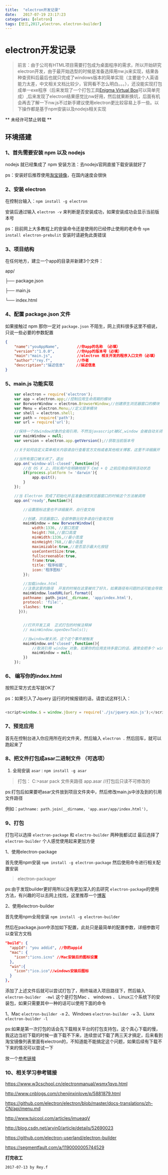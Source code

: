 ```yaml
---
title:  "electron开发记录"
date:   2017-07-19 23:17:23
categories: [eletron]
tags: [廿三,2017,electron，electron-builder]
---
```

#  electron开发记录

> 前言：由于公司有HTML项目需要打包成为桌面程序的需求，所以开始研究electron开发，由于最开始选型的时候是准备选择用nw.js来实现，结果各种查资料后最后也就只完成了windows版本的简单实现（主要是个人英语能力太差，中文相关文档比较少，官网看不怎么明白。。。），还没能实现打包成单一exe程序（后来发现了一个打包工具[Enigma Virtual Box](http://enigmaprotector.com/en/aboutvb.html)可以简单完成）,后来发现了electron结果感觉比nw好用，然后就果断换坑，后面有机会再去了解一下nw.js不过新手建议使用electron更比较容易上手一些。以下操作都是基于npm安装以及nodejs相关实现


** 未经许可禁止转载 **

## 环境搭建

### 1、首先需要安装 npm 以及 nodejs
 nodejs 就已经集成了 npm 安装方法：去nodejs官网直接下载安装就好了

 ps：安装好后推荐使用[淘宝镜像](https://npm.taobao.org/)，在国内速度会很快

### 2、安装 electron

在控制台输入：`npm install -g electron`

安装后通过输入 `electron -v` 来判断是否安装成功，如果安装成功会显示当前版本号

ps：目前网上大多教程上的安装命令还是使用的已经停止使用的老命令 `npm install electron-prebulit` 安装时请避免此类错误

### 3、项目结构

在任何地方，建立一个app的目录并新建3个文件：

app/

├── package.json

├── main.js

└── index.html

### 4、配置 package.json 文件

如果接触过 npm 那你一定对 `package.json` 不陌生，网上资料很多这里不细说，只说一些必要的参数配置

```json
{
    "name":"youAppName",        //你app的名称 （必填）
    "version":"1.0.0",          //你App的版本号（必填）
    "main":"main.js",           //electron 相关开发的程序入口文件（必填）
    "author":"rey.f",           //作者
    "description":"描述信息"     //描述信息
}
```

### 5、main.js 功能实现

```javascript
    var electron = require('electron');
    var app = electron.app;//控制应用生命周期的模块
    var BorwserWindow = electron.BrowserWindow;//创建原生浏览器窗口的模块
    var Menu = electron.Menu;//定义菜单模块
    var shell = electron.shell;
    var path = require('path');
    var url = require('url');

    //保持一个对window对象的全局引用，不然当javascript被GC,window 会被自动关闭
    var mainWindow = null;
    var version = electron.app.getVersion();//获取当前版本号

    //关于如何自定义菜单相关内容请自行查看官方文档或者其他相关博客，这里不详细展开

    //当所有窗口被关闭了，退出
    app.on('window-all-closed',function(){
    	//在 OS X 上，同长用户在明确地按下 Cmd + Q 之前应用会保持活动状态
    	if(process.platform != 'darwin'){
    		app.quit();
    	}
    });

    //当 Electron 完成了初始化并且准备创建浏览器窗口的时候这个方法被调用
    app.on('ready',function(){

        //设置图标这里也不详细展开，自行查文档

    	//创建，浏览器窗口，全部参数比较多请自行查询文档
    	mainWindow = new BorwserWindow({
    		width:1336, //窗口宽度
    		height:768,//窗口高度
    		minWidth:1336,//最小宽度
    		minHeight:768,//最小高度
    		maximizable:true,//是否显示最大化按钮
    		useContentSize:true,
    		fullscreenable:true,
    		frame:true,
    		title:'程序标题',
    		icon:'程序图标'
    	});

    	//加载index.html
    	//注意这里的路径  开发的时候在这里被坑了好久，如果路径有问题的话可能会导致开发的时候运行是没问题的，但是打包后就会出现跨域报错问题
    	mainWindow.loadURL(url.format({
        pathname: path.join(__dirname, 'app/index.html'),
        protocol: 'file:',
        slashes: true
      }));


    	//打开开发工具  正式打包的时候注释掉
    	// mainWindow.openDevTools();

    	//当window被关闭，这个这个事件被触发
    	mainWindow.on('closed',function(){
    		//取消引用 window 对象，如果你的应用支持多窗口的话，通常会把多个 window 对象存在一个数组里，但这次不是
    		mainWindow = null;
    	})
    });
```

### 6、 编写你的index.html

按照正常方式去写就OK了

ps：如果引入了Jquery 运行的时候报错的话，请尝试这样引入：
```javascript

<script>window.$ = window.jQuery = require('./js/jquery.min.js');</script>
```

### 7、预览应用

首先在控制台进入你应用所在的文件夹，然后输入 `electron .` 然后回车，就可以跑起来了

### 8、把文件打包成asar二进制文件 （可选项）

1. 全局安装 `asar` : `npm install -g asar`
> 打包： C:>asar pack 文件夹路径 app.asar  //打包后只读不可修改的

ps:打包后如果要吧asar文件放到项目文件夹中，然后修改main.js中涉及到的引用文件路径

例如：`pathname: path.join(__dirname, 'app.asar/app/index.html'),`


### 9、打包

打包可以选择 `electron-package`  和 `electro-builder` 两种我都试过 最后选择了 `electron-builder` 个人感觉使用起来更加方便

1、使用electron-package

首先使用npm安装  `npm install -g electron-package`
然后使用命令进行相关配置安装
> electron-packager <location of project> <name of project> <platform> <architecture> <electron version> <optional options>


ps:由于发现builder更好用所以没有更加深入的去研究 `electron-package`的使用方法，有兴趣的可以去网上找找，这里推荐一个[博客](http://blog.csdn.net/arvin0/article/details/52690023)

2、使用electron-builder

首先使用npm全局安装 `npm install -g electron-builder`

然后在package.json中添加如下配置，此处只是最简单的配置参数，详细参数可以查官方文档

```json
"build": {
  "appId": "you addid", //你的appid
  "mac": {
    "icon":"icns.icns" //Mac安装后的图标设置
  },
  "win":{
    "icon":"ico.ico"//windows安装后图标
  }
},

```

添加了上述文件后就可以尝试打包了，用终端进入项目路径下，然后输入  `electron-builder  -mwl`  这个是打包Mac 、 windows 、 Linux三个系统下的安装包，如果只需要其中一种的话可以使用下面的命令

1、Mac `electron-builder -m`
2、Windows `electron-builder -w`
3、Liunx `electron-builder -l`

ps:如果是第一次打包的话会先下载相关平台的打包支持包，这个真心下载的慢，我这边当初下载的时候一直下载不下来，连续尝试下载了两三天才搞定，后来看到淘宝镜像列表里面有electron的，不知道能不能搞定这个问题，如果后续有下载不下来的情况可以尝试一下

放一个[参考链接](http://blog.csdn.net/gentlycare/article/details/51108292)


### 10、相关学习参考链接

https://www.w3cschool.cn/electronmanual/wsmx1qvp.html

http://www.cnblogs.com/chenjinxinlove/p/5881879.html

https://github.com/electron/electron/blob/master/docs-translations/zh-CN/api/menu.md

http://www.tuicool.com/articles/imueaqV

http://blog.csdn.net/arvin0/article/details/52690023

https://github.com/electron-userland/electron-builder

https://segmentfault.com/a/1190000005744529

**打完收工**

`2017-07-13 by Rey.f`
